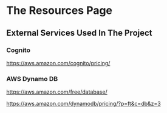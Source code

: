 #  The Resources Page

## External Services Used In The Project

### Cognito
https://aws.amazon.com/cognito/pricing/

### AWS Dynamo DB
https://aws.amazon.com/free/database/

https://aws.amazon.com/dynamodb/pricing/?p=ft&c=db&z=3
